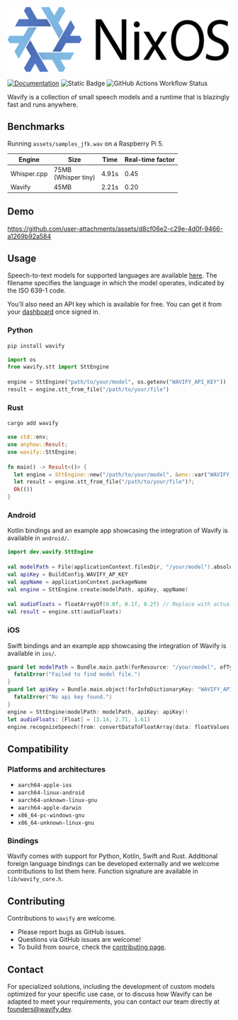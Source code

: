 <p>
  <a href="https://wavify.dev">
    <picture>
      <source media="(prefers-color-scheme: light)" srcset="https://github.com/wavify-labs/wavify-sdks/blob/main/assets/wavify-black-pink-word.svg">
      <source media="(prefers-color-scheme: dark)" srcset="https://github.com/wavify-labs/wavify-sdks/blob/main/assets/wavify-white-pink-word.svg">
      <img src="https://raw.githubusercontent.com/NixOS/nixos-homepage/main/public/logo/nixos-hires.png" width="500px" alt="NixOS logo">
    </picture>
  </a>
</p>

[![Documentation](https://img.shields.io/badge/documentation-grey)](https://www.wavify.dev/docs)
![Static Badge](https://img.shields.io/badge/platforms-Linux%20%7C%20Android%20%7C%20macOS%20%7C%20iOS%20%7C%20Windows-green)
![GitHub Actions Workflow Status](https://img.shields.io/github/actions/workflow/status/wavify-labs/wavify-sdks/release.yaml)

Wavify is a collection of small speech models and a runtime that is blazingly fast and runs anywhere.

## Benchmarks

Running `assets/samples_jfk.wav` on a Raspberry Pi 5.

|Engine   |Size    |Time   |Real-time factor   |
|---|---|---|---|
| Whisper.cpp <br>   | 75MB <br> (Whisper tiny)  | 4.91s  | 0.45  |
| Wavify  | 45MB   | 2.21s  | 0.20  |

## Demo

https://github.com/user-attachments/assets/d8cf06e2-c29e-4d0f-9466-a1269b92a584

## Usage

Speech-to-text models for supported languages are available [here](https://github.com/wavify-labs/wavify-sdks/tree/main/models). The filename specifies the language in which 
the model operates, indicated by the ISO 639-1 code.

You'll also need an API key which is available for free. You can get it from your [dashboard](https://www.wavify.dev/signin/password_signin) once signed in.

### Python

```bash
pip install wavify
```

```python
import os
from wavify.stt import SttEngine

engine = SttEngine("path/to/your/model", os.getenv("WAVIFY_API_KEY"))
result = engine.stt_from_file("/path/to/your/file")
```

### Rust

```bash
cargo add wavify
```

```rust
use std::env;
use anyhow::Result;
use wavify::SttEngine;

fn main() -> Result<()> {
  let engine = SttEngine::new("/path/to/your/model", &env::var("WAVIFY_API_KEY")?)?;
  let result = engine.stt_from_file("/path/to/your/file")?;
  Ok(())
}
```

### Android

Kotlin bindings and an example app showcasing the integration of Wavify is available in `android/`.

```kotlin
import dev.wavify.SttEngine

val modelPath = File(applicationContext.filesDir, "/your/model").absolutePath
val apiKey = BuildConfig.WAVIFY_AP_KEY
val appName = applicationContext.packageName
val engine = SttEngine.create(modelPath, apiKey, appName) 

val audioFloats = floatArrayOf(0.0f, 0.1f, 0.2f) // Replace with actual audio data
val result = engine.stt(audioFloats)
```

### iOS

Swift bindings and an example app showcasing the integration of Wavify is available in `ios/`.

```swift
guard let modelPath = Bundle.main.path(forResource: "/your/model", ofType: "bin") else {
  fatalError("Failed to find model file.")
}
guard let apiKey = Bundle.main.object(forInfoDictionaryKey: "WAVIFY_API_KEY") as? String else {
  fatalError("No api key found.")
}
engine = SttEngine(modelPath: modelPath, apiKey: apiKey)!
let audioFloats: [Float] = [3.14, 2.71, 1.61]
engine.recognizeSpeech(from: convertDataToFloatArray(data: floatValues.withUnsafeBufferPointer { Data(buffer: $0) })
```

## Compatibility

### Platforms and architectures

- `aarch64-apple-ios`
- `aarch64-linux-android`
- `aarch64-unknown-linux-gnu`
- `aarch64-apple-darwin`
- `x86_64-pc-windows-gnu`
- `x86_64-unknown-linux-gnu`

### Bindings

Wavify comes with support for Python, Kotlin, Swift and Rust.
Additional foreign language bindings can be developed externally and we welcome contributions to list them here. 
Function signature are available in `lib/wavify_core.h`.

## Contributing

Contributions to `wavify` are welcome. 

- Please report bugs as GitHub issues.
- Questions via GitHub issues are welcome!
- To build from source, check the [contributing page](https://github.com/wavify-labs/wavify-sdks/blob/main/CONTRIBUTING.md).

## Contact

For specialized solutions, including the development of custom models optimized for your specific use case, or to discuss 
how Wavify can be adapted to meet your requirements, you can contact our team directly at founders@wavify.dev.
